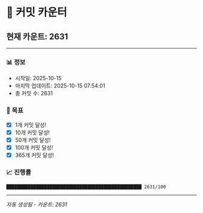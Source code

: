 # 🔢 커밋 카운터

## 현재 카운트: 2631

---

### 📊 정보
- 시작일: 2025-10-15
- 마지막 업데이트: 2025-10-15 07:54:01
- 총 커밋 수: 2631

### 🎯 목표
- [x] 1개 커밋 달성!
- [x] 10개 커밋 달성!
- [x] 50개 커밋 달성!
- [x] 100개 커밋 달성!
- [x] 365개 커밋 달성!

### 📈 진행률
```
██████████████████████████████████████████████████ 2631/100
```

---
*자동 생성됨 - 카운트: 2631*

